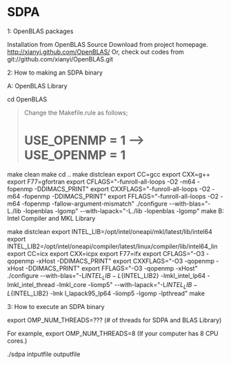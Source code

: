 # SDPA
1: OpenBLAS packages

Installation from OpenBLAS Source 
Download from project homepage. http://xianyi.github.com/OpenBLAS/
Or, check out codes from git://github.com/xianyi/OpenBLAS.git

2: How to making an SDPA binary


A: OpenBLAS Library

cd OpenBLAS
>    Change the Makefile.rule as follows;
>    # USE_OPENMP = 1 --> USE_OPENMP = 1
make clean
make
cd ..
make distclean
export CC=gcc
export CXX=g++
export F77=gfortran
export CFLAGS="-funroll-all-loops -O2 -m64 -fopenmp -DDIMACS_PRINT"
export CXXFLAGS="-funroll-all-loops -O2 -m64 -fopenmp -DDIMACS_PRINT"
export FFLAGS="-funroll-all-loops -O2 -m64 -fopenmp -fallow-argument-mismatch"
./configure --with-blas="-L./lib -lopenblas -lgomp" --with-lapack="-L./lib -lopenblas -lgomp"
make
B: Intel Compiler and MKL Library

make distclean
export INTEL_LIB=/opt/intel/oneapi/mkl/latest/lib/intel64
export INTEL_LIB2=/opt/intel/oneapi/compiler/latest/linux/compiler/lib/intel64_lin
export CC=icx
export CXX=icpx
export F77=ifx
export CFLAGS="-O3 -qopenmp -xHost -DDIMACS_PRINT"
export CXXFLAGS="-O3 -qopenmp -xHost -DDIMACS_PRINT"
export FFLAGS="-O3 -qopenmp -xHost"
./configure --with-blas="-L${INTEL_LIB} -L${INTEL_LIB2} -lmkl_intel_lp64 -lmkl_intel_thread -lmkl_core -liomp5" --with-lapack="-L${INTEL_LIB} -L${INTEL_LIB2} -lmk
l_lapack95_lp64 -liomp5 -lgomp -lpthread"
make


3: How to execute an SDPA binary

export OMP_NUM_THREADS=??? (# of threads for SDPA and BLAS Library)

For example,
export OMP_NUM_THREADS=8 (If your computer has 8 CPU cores.)

./sdpa intputfile outputfile
